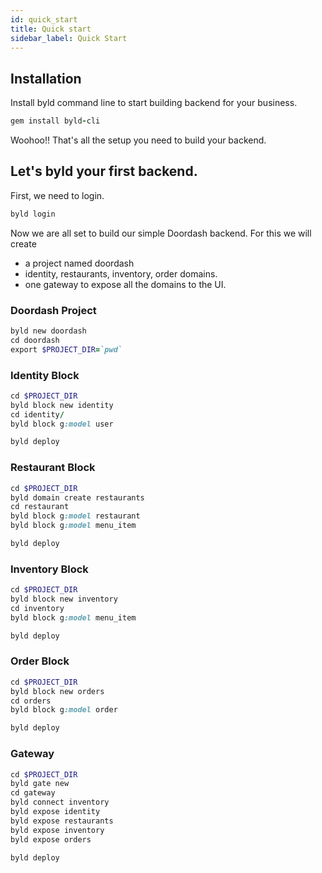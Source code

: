 ```yaml
---
id: quick_start
title: Quick start
sidebar_label: Quick Start
---
```


## Installation

Install byld command line to start building backend for your business.

```ruby
gem install byld-cli
```

Woohoo!! That's all the setup you need to build your backend.

## Let's byld your first backend.

First, we need to login.

```ruby
byld login
```

Now we are all set to build our simple Doordash backend. For this we will create
- a project named doordash
- identity, restaurants, inventory, order domains.
- one gateway to expose all the domains to the UI.

### Doordash Project
```ruby
byld new doordash
cd doordash
export $PROJECT_DIR=`pwd`
```
### Identity Block
```ruby
cd $PROJECT_DIR
byld block new identity
cd identity/
byld block g:model user
```

```ruby
byld deploy
```

### Restaurant Block
```ruby
cd $PROJECT_DIR
byld domain create restaurants
cd restaurant
byld block g:model restaurant
byld block g:model menu_item
```

```ruby
byld deploy
```
### Inventory Block
```ruby
cd $PROJECT_DIR
byld block new inventory
cd inventory
byld block g:model menu_item
```

```ruby
byld deploy
```
### Order Block
```ruby
cd $PROJECT_DIR
byld block new orders
cd orders
byld block g:model order
```

```ruby
byld deploy
```
### Gateway
```ruby
cd $PROJECT_DIR
byld gate new
cd gateway
byld connect inventory
byld expose identity
byld expose restaurants
byld expose inventory
byld expose orders
```

```ruby
byld deploy
```
